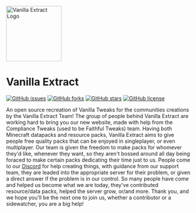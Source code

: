 [<img src="https://cdn.discordapp.com/attachments/750815939687219412/751234992939597954/512x_Circle_Border.png" alt="Vanilla Extract Logo" width="150px" />](https://vanilla-extract.web.app)

# Vanilla Extract
<p>
    <a href="https://github.com/Vanilla-Extract/VanillaExtract/issues"><img alt="GitHub issues" src="https://img.shields.io/github/issues/Vanilla-Extract/VanillaExtract"></a>
    <a href="https://github.com/Vanilla-Extract/VanillaExtract/network"><img alt="GitHub forks" src="https://img.shields.io/github/forks/Vanilla-Extract/VanillaExtract"></a>
    <a href="https://github.com/Vanilla-Extract/VanillaExtract/stargazers"><img alt="GitHub stars" src="https://img.shields.io/github/stars/Vanilla-Extract/VanillaExtract"></a>
    <a href="https://github.com/Vanilla-Extract/VanillaExtract/blob/master/LICENSE"><img alt="GitHub license" src="https://img.shields.io/github/license/Vanilla-Extract/VanillaExtract"></a>
</p>

An open source recreation of Vanilla Tweaks for the communities creations by the Vanilla Extract Team!
The group of people behind Vanilla Extract are working hard to bring you our new website, made with help from the Compliance Tweaks (used to be Faithful Tweaks) team. Having both Minecraft datapacks and resource packs, Vanilla Extract aims to give people free quality packs that can be enjoyed in singleplayer, or even multiplayer. Our team is given the freedom to make packs for whomever they'd like, whenever they want, so they aren't bossed around all day being foraced to make certain packs dedicating their time just to us. People come to our [Discord](https://discord.io/vanillaextract) for help creating things, with guidance from our support team, they are leaded into the appropriate server for their problem, or given a direct answer if the problem is in our control. So many people have come and helped us become what we are today, they've contributed resource/data packs, helped the server grow, or/and more. Thank you, and we hope you'll be the next one to join us, whether a contributor or a sidewatcher, you are a big help!
